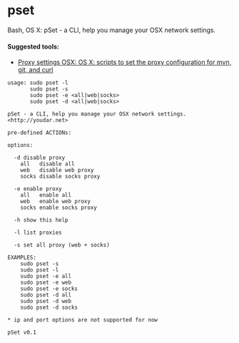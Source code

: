 # pset
Bash, OS X: pSet - a CLI, help you manage your OSX network settings.

#### Suggested tools:

- [Proxy settings OSX: OS X: scripts to set the proxy configuration for mvn, git, and curl](https://github.com/kontrafiktion/proxy-settings-osx)

```
usage: sudo pset -l
       sudo pset -s
       sudo pset -e <all|web|socks>
       sudo pset -d <all|web|socks>

pSet - a CLI, help you manage your OSX network settings. <http://youdar.net>

pre-defined ACTIONs:

options:

  -d disable proxy
    all   disable all
    web   disable web proxy
    socks disable socks proxy

  -e enable proxy
    all   enable all
    web   enable web proxy
    socks enable socks proxy

  -h show this help

  -l list proxies
  
  -s set all proxy (web + socks)

EXAMPLES:
    sudo pset -s
    sudo pset -l
    sudo pset -e all
    sudo pset -e web
    sudo pset -e socks
    sudo pset -d all
    sudo pset -d web
    sudo pset -d socks

* ip and port options are not supported for now

pSet v0.1
```
